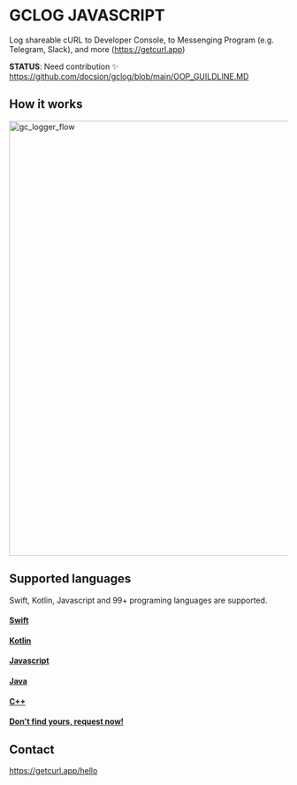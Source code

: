# GCLOG JAVASCRIPT
Log shareable cURL to Developer Console, to Messenging Program (e.g. Telegram, Slack), and more (https://getcurl.app)

**STATUS**: Need contribution ✨ https://github.com/docsion/gclog/blob/main/OOP_GUILDLINE.MD

## How it works
<img width="786" alt="gc_logger_flow" src="https://user-images.githubusercontent.com/4256921/167043591-8d7e28d6-ed25-4ad8-9af3-26f1df72c286.png">

## Supported languages
Swift, Kotlin, Javascript and 99+ programing languages are supported.

#### [Swift](https://github.com/docsion/GCLogSwift)

#### [Kotlin](https://github.com/docsion/gclog-kt)

#### [Javascript](https://github.com/docsion/gclog-js)

#### [Java](https://github.com/docsion/gclog-java)

#### [C++](https://github.com/docsion/gclog-cplusplus)

#### [Don't find yours, request now!](https://github.com/docsion/gclog/issues/new)


## Contact
https://getcurl.app/hello
